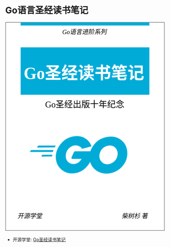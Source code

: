 # Go语言圣经读书笔记

<img width="520px"  height="660px" src="cover.svg" />

- 开源学堂: [Go圣经读书笔记](https://golang.beta.oscollege.net/os/gopl-notes-zh)
